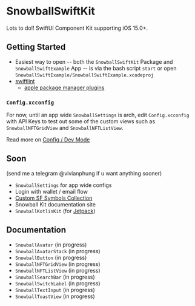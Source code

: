# SnowballSwiftKit

Lots to do!! SwiftUI Component Kit supporting iOS 15.0+.

## Getting Started

- Easiest way to open -- both the `SnowballSwiftKit` Package and `SnowballSwiftExample` App -- is via the bash script `start` or open `SnowballSwiftExample/SnowballSwiftExample.xcodeproj`
- [swiftlint](https://github.com/realm/SwiftLint)
    - [apple package manager plugins](https://github.com/apple/swift-package-manager/blob/main/Documentation/Plugins.md)

### `Config.xcconfig`

For now, until an app wide `SnowballSettings` is arch, edit `Config.xcconfig` with API Keys to test out some of the custom views such as `SnowballNFTGridView` and `SnowballNFTListView`. 

Read more on [Config / Dev Mode](https://nshipster.com/xcconfig/)

## Soon 
(send me a telegram @vivianphung if u want anything sooner)
- `SnowballSettings` for app wide configs
- Login with wallet / email flow
- [Custom SF Symbols Collection](https://www.david-smith.org/blog/2023/01/23/design-notes-18/)
- Snowball Kit documentation site
- `SnowballKotlinKit` (for [Jetpack](https://developer.android.com/jetpack))

## Documentation

- `SnowballAvatar` (in progress)
- `SnowballAvatarStack` (in progress)
- `SnowballButton` (in progress)
- `SnowballNFTGridView` (in progress)
- `SnowballNFTListView` (in progress)
- `SnowballSearchBar` (in progress)
- `SnowballSwitchLabel` (in progress)
- `SnowballTextInput` (in progress)
- `SnowballToastView` (in progress)
